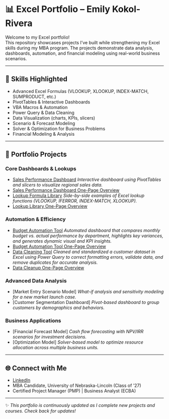 # 📊 Excel Portfolio – Emily Kokol-Rivera

Welcome to my Excel portfolio!  
This repository showcases projects I’ve built while strengthening my Excel skills during my MBA program. The projects demonstrate data analysis, dashboards, automation, and financial modeling using real-world business scenarios.  

---

## 🔑 Skills Highlighted
- Advanced Excel Formulas (VLOOKUP, XLOOKUP, INDEX-MATCH, SUMPRODUCT, etc.)
- PivotTables & Interactive Dashboards
- VBA Macros & Automation
- Power Query & Data Cleaning
- Data Visualization (charts, KPIs, slicers)
- Scenario & Forecast Modeling
- Solver & Optimization for Business Problems
- Financial Modeling & Analysis

---

## 📂 Portfolio Projects

### Core Dashboards & Lookups
- [Sales Performance Dashboard](https://github.com/emilyannKR/excel-portfolio/blob/main/Sales%20Performance%20Dashboard-%20Q1.xlsx)  *Interactive dashboard using PivotTables and slicers to visualize regional sales data.*
- [Sales Performance Dashboard One-Page Overview](https://github.com/emilyannKR/excel-portfolio/blob/main/Sales%20Performance%20Dashboard%20Q1.docx)
- [Lookup Formula Library](https://github.com/emilyannKR/excel-portfolio/blob/main/Lookup%20Library.xlsx)  *Side-by-side examples of Excel lookup functions (VLOOKUP, IFERROR, INDEX-MATCH, XLOOKUP).*
- [Lookup Library One-Page Overview](https://github.com/emilyannKR/excel-portfolio/blob/main/Lookup%20Library/Lookup%20Library%20One%20Page%20Summary.docx)

### Automation & Efficiency
- [Budget Automation Tool](https://github.com/emilyannKR/excel-portfolio/blob/main/Budget%20Automation/Budget%20Automation.xlsx)   *Automated dashboard that compares monthly budget vs. actual performance by department, highlights key variances, and generates dynamic visual and KPI insights.* 
- [Budget Automation Tool One-Page Overview](https://github.com/emilyannKR/excel-portfolio/blob/main/Budget%20Automation/Budget%20Automation%20One-Pager.docx) 
- [Data Cleaning Tool](https://github.com/emilyannKR/excel-portfolio/blob/main/Data%20Cleaning/Data%20Cleaning.xlsx) *Cleaned and standardized a customer dataset in Excel using Power Query to correct formatting errors, validate data, and remove duplicates for accurate analysis.*
- [Data Cleanup One-Page Overview](https://github.com/emilyannKR/excel-portfolio/blob/main/Data%20Cleaning/Data%20Cleanup%20One%20Pager.docx)

### Advanced Data Analysis
- [Market Entry Scenario Model]
  *What-if analysis and sensitivity modeling for a new market launch case.*  
- [Customer Segmentation Dashboard] 
  *Pivot-based dashboard to group customers by demographics and behaviors.*

### Business Applications
- [Financial Forecast Model]
  *Cash flow forecasting with NPV/IRR scenarios for investment decisions.*  
- [Optimization Model]
  *Solver-based model to optimize resource allocation across multiple business units.*

---

## 🌐 Connect with Me
- [LinkedIn](https://www.linkedin.com/in/emily-kokol-rivera-pmp/)  
- MBA Candidate, University of Nebraska-Lincoln (Class of ’27)  
- Certified Project Manager (PMP) | Business Analyst (ECBA)  

---

✨ *This portfolio is continuously updated as I complete new projects and courses. Check back for updates!*
